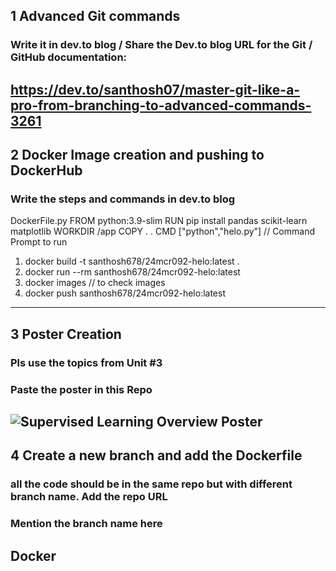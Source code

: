 ## 1 Advanced Git commands 
###  Write it in dev.to blog / Share the Dev.to blog URL for the Git / GitHub documentation:
https://dev.to/santhosh07/master-git-like-a-pro-from-branching-to-advanced-commands-3261
-----
## 2 Docker Image creation and pushing to DockerHub
###  Write the steps and commands in dev.to blog
DockerFile.py
FROM  python:3.9-slim
RUN pip install pandas scikit-learn matplotlib
WORKDIR /app
COPY . .
CMD ["python","helo.py"]
// Command Prompt to run 
1. docker build -t santhosh678/24mcr092-helo:latest .
2. docker run --rm santhosh678/24mcr092-helo:latest
3. docker images // to check images
4. docker push santhosh678/24mcr092-helo:latest
-----
## 3 Poster Creation
###  Pls use the topics from Unit #3
###  Paste the poster in this Repo
![Supervised Learning Overview Poster](https://github.com/user-attachments/assets/826086b4-00eb-410d-a30c-ff5783719476)
-----
## 4 Create a new branch and add the Dockerfile
###  all the code should be in the same repo but with different branch name. Add the repo URL
###  Mention the branch name here
Docker
-----
